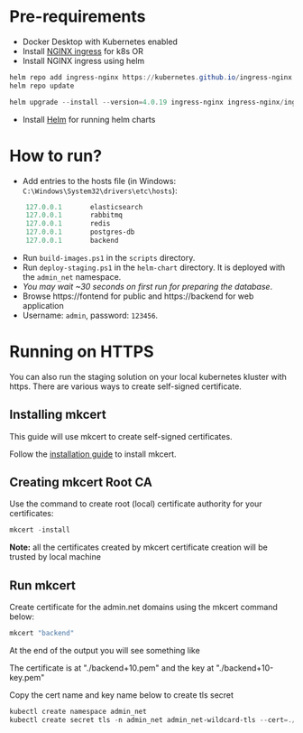  # Pre-requirements

* Docker Desktop with Kubernetes enabled
* Install [NGINX ingress](https://kubernetes.github.io/ingress-nginx/deploy/) for k8s
OR
* Install NGINX ingress using helm
```powershell
helm repo add ingress-nginx https://kubernetes.github.io/ingress-nginx
helm repo update

helm upgrade --install --version=4.0.19 ingress-nginx ingress-nginx/ingress-nginx
```
* Install [Helm](https://helm.sh/docs/intro/install/) for running helm charts


# How to run?

* Add entries to the hosts file (in Windows: `C:\Windows\System32\drivers\etc\hosts`):

````powershell
	127.0.0.1       elasticsearch
	127.0.0.1       rabbitmq
	127.0.0.1       redis
	127.0.0.1       postgres-db
	127.0.0.1       backend
````

* Run `build-images.ps1` in the `scripts` directory.
* Run `deploy-staging.ps1` in the `helm-chart` directory. It is deployed with the `admin_net` namespace.
* *You may wait ~30 seconds on first run for preparing the database*.
* Browse https://fontend for public and https://backend for web application
* Username: `admin`, password: `123456`.

# Running on HTTPS

You can also run the staging solution on your local kubernetes kluster with https. There are various ways to create self-signed certificate. 

## Installing mkcert
This guide will use mkcert to create self-signed certificates.

Follow the [installation guide](https://github.com/FiloSottile/mkcert#installation) to install mkcert.

## Creating mkcert Root CA
Use the command to create root (local) certificate authority for your certificates:
```powershell
mkcert -install
```

**Note:** all the certificates created by mkcert certificate creation will be trusted by local machine

## Run mkcert

Create certificate for the admin.net domains using the mkcert command below:
```powershell
mkcert "backend" 
```

At the end of the output you will see something like

The certificate is at "./backend+10.pem" and the key at "./backend+10-key.pem"

Copy the cert name and key name below to create tls secret

```powershell
kubectl create namespace admin_net
kubectl create secret tls -n admin_net admin_net-wildcard-tls --cert=./backend+10.pem  --key=./backend+10-key.pem
```
